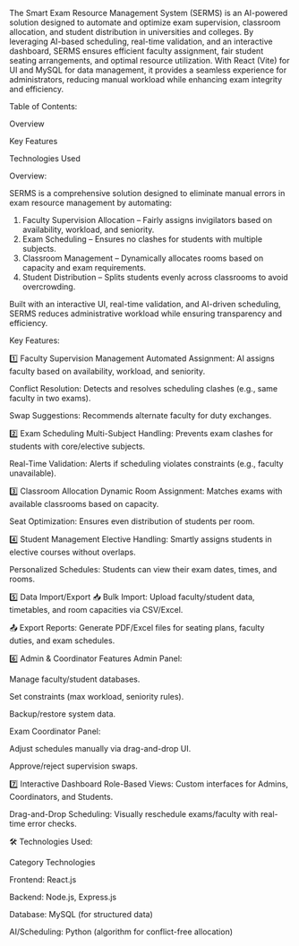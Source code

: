 The Smart Exam Resource Management System (SERMS) is an AI-powered solution designed to automate and optimize exam supervision, classroom allocation, and student distribution in universities and colleges. By leveraging AI-based scheduling, real-time validation, and an interactive dashboard, SERMS ensures efficient faculty assignment, fair student seating arrangements, and optimal resource utilization. With React (Vite) for UI and MySQL for data management, it provides a seamless experience for administrators, reducing manual workload while enhancing exam integrity and efficiency.


Table of Contents:

Overview

Key Features

Technologies Used


Overview:

SERMS is a comprehensive solution designed to eliminate manual errors in exam resource management by automating:
1. Faculty Supervision Allocation – Fairly assigns invigilators based on availability, workload, and seniority.
2. Exam Scheduling – Ensures no clashes for students with multiple subjects.
3. Classroom Management – Dynamically allocates rooms based on capacity and exam requirements.
4. Student Distribution – Splits students evenly across classrooms to avoid overcrowding.

Built with an interactive UI, real-time validation, and AI-driven scheduling, SERMS reduces administrative workload while ensuring transparency and efficiency.

 Key Features:
 
1️⃣ Faculty Supervision Management
Automated Assignment: AI assigns faculty based on availability, workload, and seniority.

Conflict Resolution: Detects and resolves scheduling clashes (e.g., same faculty in two exams).

Swap Suggestions: Recommends alternate faculty for duty exchanges.

2️⃣ Exam Scheduling
Multi-Subject Handling: Prevents exam clashes for students with core/elective subjects.

Real-Time Validation: Alerts if scheduling violates constraints (e.g., faculty unavailable).

3️⃣ Classroom Allocation
Dynamic Room Assignment: Matches exams with available classrooms based on capacity.

Seat Optimization: Ensures even distribution of students per room.

4️⃣ Student Management
Elective Handling: Smartly assigns students in elective courses without overlaps.

Personalized Schedules: Students can view their exam dates, times, and rooms.

5️⃣ Data Import/Export
📥 Bulk Import: Upload faculty/student data, timetables, and room capacities via CSV/Excel.

📤 Export Reports: Generate PDF/Excel files for seating plans, faculty duties, and exam schedules.

6️⃣ Admin & Coordinator Features
Admin Panel:

Manage faculty/student databases.

Set constraints (max workload, seniority rules).

Backup/restore system data.

Exam Coordinator Panel:

Adjust schedules manually via drag-and-drop UI.

Approve/reject supervision swaps.

7️⃣ Interactive Dashboard
Role-Based Views: Custom interfaces for Admins, Coordinators, and Students.

Drag-and-Drop Scheduling: Visually reschedule exams/faculty with real-time error checks.

🛠️ Technologies Used:

Category	Technologies

Frontend: React.js

Backend: Node.js, Express.js

Database: MySQL (for structured data)

AI/Scheduling: Python (algorithm for conflict-free allocation)
